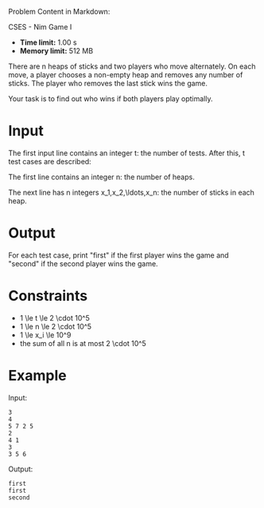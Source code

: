 Problem Content in Markdown:


CSES \- Nim Game I




* **Time limit:** 1\.00 s
* **Memory limit:** 512 MB




There are n heaps of sticks and two players who move alternately. On each move, a player chooses a non\-empty heap and removes any number of sticks. The player who removes the last stick wins the game.


Your task is to find out who wins if both players play optimally.


Input
=====


The first input line contains an integer t: the number of tests. After this, t test cases are described:


The first line contains an integer n: the number of heaps.


The next line has n integers x\_1,x\_2,\\ldots,x\_n: the number of sticks in each heap.


Output
======


For each test case, print "first" if the first player wins the game and "second" if the second player wins the game.


Constraints
===========


* 1 \\le t \\le 2 \\cdot 10^5
* 1 \\le n \\le 2 \\cdot 10^5
* 1 \\le x\_i \\le 10^9
* the sum of all n is at most 2 \\cdot 10^5


Example
=======


Input:



```
3
4
5 7 2 5
2
4 1
3
3 5 6

```

Output:



```
first
first
second

```
 
